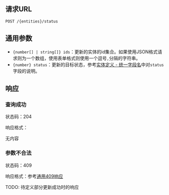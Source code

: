 ## 请求URL

    POST /{entities}/status

## 通用参数

- `{number[] | string[]} ids`：更新的实体的id集合。如果使用JSON格式请求则为一个数组，使用表单格式则使用一个逗号`,`分隔的字符串。
- `{number} status`：更新的目标状态，参考[实体定义 - 统一字段名](https://github.com/ecomfe/ub-ria/wiki/%E5%89%8D%E5%90%8E%E7%AB%AF%E6%8E%A5%E5%8F%A3%E8%A7%84%E8%8C%83-%E5%AE%9E%E4%BD%93%E5%AE%9A%E4%B9%89#%E7%BB%9F%E4%B8%80%E5%AD%97%E6%AE%B5%E5%90%8D)中对`status`字段的说明。

## 响应

### 查询成功

状态码：204

响应格式：

无内容

### 参数不合法

状态码：409

响应格式：参考[通用409响应](https://github.com/ecomfe/ub-ria/wiki/%E5%89%8D%E5%90%8E%E7%AB%AF%E6%8E%A5%E5%8F%A3%E8%A7%84%E8%8C%83-%E9%80%9A%E7%94%A8%E5%93%8D%E5%BA%94%E6%A0%BC%E5%BC%8F#%E5%8F%82%E6%95%B0%E6%97%A0%E6%95%88)

TODO: 待定义部分更新成功时的响应